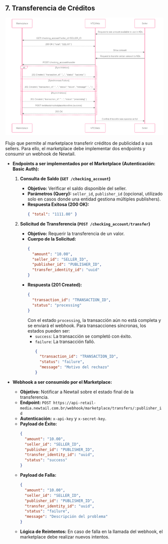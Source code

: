 ## 7. Transferencia de Créditos

![Flujo de Transferencia de Créditos](../../diagrams/images/credit-transfer.png)

Flujo que permite al marketplace transferir créditos de publicidad a sus sellers. Para ello, el marketplace debe implementar dos endpoints y consumir un webhook de Newtail.

  * **Endpoints a ser implementados por el Marketplace (Autenticación: Basic Auth):**
    1.  **Consulta de Saldo (`GET /checking_account`)**
        *   **Objetivo:** Verificar el saldo disponible del seller.
        *   **Parámetros (Query):** `seller_id`, `publisher_id` (opcional, utilizado solo en casos donde una entidad gestiona múltiples publishers).
        *   **Respuesta Exitosa (200 OK):**
            ```json
            { "total": "1111.00" }
            ```

    2.  **Solicitud de Transferencia (`POST /checking_account/transfer`)**
        *   **Objetivo:** Requerir la transferencia de un valor.
        *   **Cuerpo de la Solicitud:**
            ```json
            {
              "amount": "10.00",
              "seller_id": "SELLER_ID",
              "publisher_id": "PUBLISHER_ID",
              "transfer_identity_id": "uuid"
            }
            ```
        *   **Respuesta (201 Created):**
            ```json
            {
              "transaction_id": "TRANSACTION_ID",
              "status": "processing"
            }
            ```
            Con el estado `processing`, la transacción aún no está completa y se enviará el webhook.
            Para transacciones síncronas, los estados pueden ser:
            - `success`: La transacción se completó con éxito.
            - `failure`: La transacción falló.
              ```json
              {
                "transaction_id": "TRANSACTION_ID",
                "status": "failure",
                "message": "Motivo del rechazo"
              }
              ```

  * **Webhook a ser consumido por el Marketplace:**
    *   **Objetivo:** Notificar a Newtail sobre el estado final de la transferencia.
    *   **Endpoint:** `POST https://api-retail-media.newtail.com.br/webhook/marketplace/transfers/:publisher_id`
    *   **Autenticación:** `x-api-key` y `x-secret-key`.
    *   **Payload de Éxito:**
        ```json
        {
          "amount": "10.00",
          "seller_id": "SELLER_ID",
          "publisher_id": "PUBLISHER_ID",
          "transfer_identity_id": "uuid",
          "status": "success"
        }
        ```
    *   **Payload de Falla:**
        ```json
        {
          "amount": "10.00",
          "seller_id": "SELLER_ID",
          "publisher_id": "PUBLISHER_ID",
          "transfer_identity_id": "uuid",
          "status": "failure",
          "message": "Descripción del problema"
        }
        ```
    *   **Lógica de Reintentos:** En caso de falla en la llamada del webhook, el marketplace debe realizar nuevos intentos.